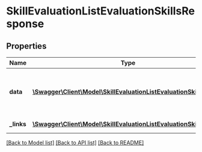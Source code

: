 # SkillEvaluationListEvaluationSkillsResponse

## Properties
Name | Type | Description | Notes
------------ | ------------- | ------------- | -------------
**data** | [**\Swagger\Client\Model\SkillEvaluationListEvaluationSkillsData**](SkillEvaluationListEvaluationSkillsData.md) | List of all retrieved users to be evaluated by given user | 
**_links** | [**\Swagger\Client\Model\SkillEvaluationListEvaluationSkillsLinks[]**](SkillEvaluationListEvaluationSkillsLinks.md) | Links to pages | 

[[Back to Model list]](../README.md#documentation-for-models) [[Back to API list]](../README.md#documentation-for-api-endpoints) [[Back to README]](../README.md)


